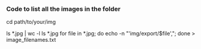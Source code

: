 ### Code to list all the images in the folder

cd path/to/your/img

ls *.jpg | wc -l
ls *.jpg
for file in *.jpg; do echo -n "'img/export/$file',"; done > image_filenames.txt
